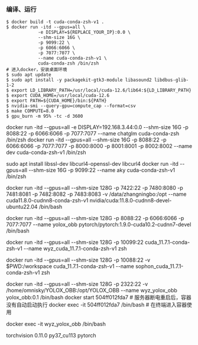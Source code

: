 ### 编译、运行

```shell
$ docker build -t cuda-conda-zsh-v1 .
$ docker run -itd --gpus=all \
            -e DISPLAY=${REPLACE_YOUR_IP}:0.0 \
            --shm-size 16G \
            -p 9099:22 \
            -p 6066:6066 \
            -p 7077:7077 \
            --name cuda-conda-zsh-v1 \
            cuda-conda-zsh /bin/zsh
# 进入docker，安装桌面环境
$ sudo apt update
$ sudo apt install -y packagekit-gtk3-module libasound2 libdbus-glib-1-2
$ export LD_LIBRARY_PATH=/usr/local/cuda-12.6/lib64:${LD_LIBRARY_PATH}
$ export CUDA_HOME=/usr/local/cuda-12.6
$ export PATH=${CUDA_HOME}/bin:${PATH}
$ nvidia-smi --query-gpu=compute_cap --format=csv
$ make COMPUTE=8.0
$ gpu_burn -m 95% -tc -d 3600
```
docker run -itd --gpus=all -e DISPLAY=192.168.3.44:0.0 --shm-size 16G -p 8088:22 -p 6066:6066 -p 7077:7077 --name chatglm cuda-conda-zsh /bin/zsh
docker run -itd --gpus=all --shm-size 16G -p 8088:22 -p 6066:6066 -p 7077:7077 -p 8000:8000 -p 8001:8001 -p 8002:8002 --name dev cuda-conda-zsh-v1 /bin/zsh

sudo apt install libssl-dev libcurl4-openssl-dev libcurl4
docker run -itd --gpus=all --shm-size 16G -p 9099:22 --name aky cuda-conda-zsh-v1 /bin/zsh

docker run -itd --gpus=all --shm-size 128G -p 7422:22 -p 7480:8080 -p 7481:8081 -p 7482:8082 -p 7483:8083 -v /data/zhangningbo:/opt --name cuda11.8.0-cudnn8-conda-zsh-v1 nvidia/cuda:11.8.0-cudnn8-devel-ubuntu22.04 /bin/bash


docker run -itd --gpus=all --shm-size 128G -p 8088:22 -p 6066:6066 -p 7077:7077 --name yolox_obb pytorch/pytorch:1.9.0-cuda10.2-cudnn7-devel /bin/bash


docker run -itd --gpus=all --shm-size 128G -p 10099:22 cuda_11.7.1-conda-zsh-v1 --name wyz_cuda_11.7.1-conda-zsh-v1 zsh

docker run -itd --gpus=all --shm-size 128G -p 10088:22  -v $PWD:/workspace cuda_11.7.1-conda-zsh-v1 --name sophon_cuda_11.7.1-conda-zsh-v1 zsh


docker run -itd --gpus=all --shm-size 128G -p 2322:22 -v /home/omnisky/YOLOX_OBB:/opt/YOLOX_OBB  --name wyz_yolox_obb yolox_obb:0.1 /bin/bash
docker start 504ff012fda7  # 服务器断电重启后，容器没有自动启动执行
docker exec -it 504ff012fda7 /bin/bash  # 在终端进入容器使用

docker exec -it wyz_yolox_obb /bin/bash


torchvision                   0.11.0      py37_cu113  pytorch
